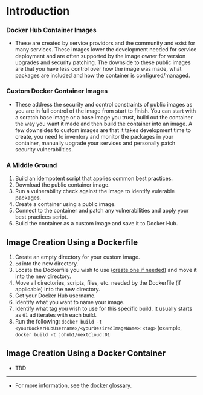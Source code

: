 # Introduction
### Docker Hub Container Images
- These are created by service providors and the community and exist for many services. These images lower the development needed for service deployment and are often supported by the image owner for version upgrades and security patching. The downside to these public images are that you have less control over how the image was made, what packages are included and how the container is configured/managed.

### Custom Docker Container Images
- These address the security and control constraints of public images as you are in full control of the image from start to finish. You can start with a scratch base image or a base image you trust, build out the container the way you want it made and then build the container into an image. A few downsides to custom images are that it takes development time to create, you need to inventory and monitor the packages in your container, manually upgrade your services and personally patch security vulnerabilities.

### A Middle Ground
1. Build an idempotent script that applies common best practices.
1. Download the public container image.
1. Run a vulnerability check against the image to identify vulerable packages.
1. Create a container using a public image.
1. Connect to the container and patch any vulnerabilities and apply your best practices script.
1. Build the container as a custom image and save it to Docker Hub.

## Image Creation Using a Dockerfile
1. Create an empty directory for your custom image.
1. ``cd`` into the new directory. 
1. Locate the Dockerfile you wish to use ([create one if needed](https://github.com/brian-tex/public-documentation/blob/main/procedures/docker/How%20to%20Create%20a%20Dockerfile.md)) and move it into the new directory.
1. Move all directories, scripts, files, etc. needed by the Dockerfile (if applicable) into the new directory.
1. Get your Docker Hub username.
1. Identify what you want to name your image.
1. Identify what tag you wish to use for this specific build. It usually starts as ```01``` ad iterates with each build.
1. Run the following: ```docker build -t <yourDockerHubUsername>/<yourDesiredImageName>:<tag>``` (example, ```docker build -t johnb1/nextcloud:01```

## Image Creation Using a Docker Container
- TBD
---
- For more information, see the [docker glossary](https://github.com/brian-tex/public-documentation/blob/main/reference/docker/glossary.md).
